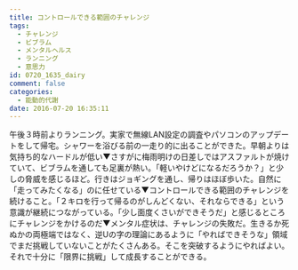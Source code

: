 ```yaml
---
title: コントロールできる範囲のチャレンジ
tags:
  - チャレンジ
  - ビブラム
  - メンタルヘルス
  - ランニング
  - 意思力
id: 0720_1635_dairy
comment: false
categories:
  - 能動的代謝
date: 2016-07-20 16:35:11
---
```


午後３時前よりランニング。実家で無線LAN設定の調査やパソコンのアップデートをして帰宅。シャワーを浴びる前の一走り的に出ることができた。早朝よりは気持ち的なハードルが低い▼さすがに梅雨明けの日差しではアスファルトが焼けていて、ビブラムを通しても足裏が熱い。「軽いやけどになるだろうか？」と少しの脅威を感じるほど。行きはジョギングを通し、帰りはほぼ歩いた。自然に「走ってみたくなる」のに任せている▼コントロールできる範囲のチャレンジを続けること。「２キロを行って帰るのがしんどくない、それならできる」という意識が継続につながっている。「少し面度くさいができそうだ」と感じるところにチャレンジをかけるのだ▼メンタル症状は、チャレンジの失敗だ。生きるか死ぬかの両極端ではなく、逆Uの字の理論にあるように「やればできそうな」領域でまだ挑戦していないことがたくさんある。そこを突破するようにやればよい。それで十分に「限界に挑戦」して成長することができる。